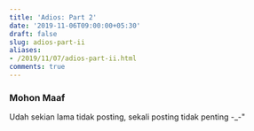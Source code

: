 ```yaml
---
title: 'Adios: Part 2'
date: '2019-11-06T09:00:00+05:30'
draft: false
slug: adios-part-ii
aliases:
- /2019/11/07/adios-part-ii.html
comments: true
---
```


### Mohon Maaf

Udah sekian lama tidak posting, sekali posting tidak penting -_-"